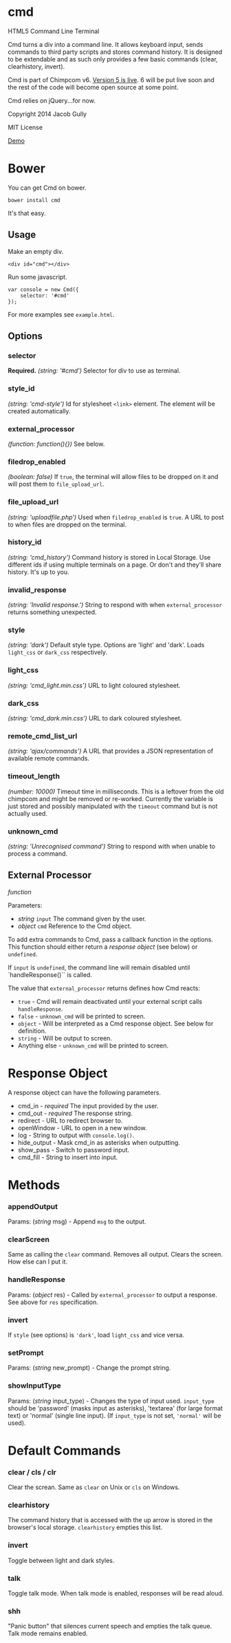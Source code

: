 cmd
===

HTML5 Command Line Terminal

Cmd turns a div into a command line. It allows keyboard input, sends commands to third party scripts and stores command history. It is designed to be extendable and as such only provides a few basic commands (clear, clearhistory, invert).

Cmd is part of Chimpcom v6. [Version 5 is live](http://deviouschimp.co.uk/cmd). 6 will be put live soon and the rest of the code will become open source at some point.

Cmd relies on jQuery...for now.

Copyright 2014 Jacob Gully

MIT License

[Demo](http://deviouschimp.co.uk/misc/cmd)



Bower
=====

You can get Cmd on bower.

    bower install cmd

It's that easy.


Usage
-----

Make an empty div.

    <div id="cmd"></div>

Run some javascript.

    var console = new Cmd({
        selector: '#cmd'
    });

For more examples see `example.html`.



Options
-------

### selector

**Required.** *(string: '#cmd')* Selector for div to use as terminal.


### style_id

*(string: 'cmd-style')* Id for stylesheet `<link>` element. The element will be created automatically.


### external_processor

*(function: function(){})* See below.


### filedrop_enabled

*(boolean: false)* If `true`, the terminal will allow files to be dropped on it and will post them to `file_upload_url`.


### file_upload_url

*(string: 'uploadfile.php')* Used when `filedrop_enabled` is `true`. A URL to post to when files are dropped on the terminal.


### history_id

*(string: 'cmd_history')* Command history is stored in Local Storage. Use different ids if using multiple terminals on a page. Or don't and they'll share history. It's up to you.


### invalid_response

*(string: 'Invalid response.')* String to respond with when `external_processor` returns something unexpected.


### style

*(string: 'dark')* Default style type. Options are 'light' and 'dark'. Loads `light_css` or `dark_css` respectively.


### light_css

*(string: 'cmd_light.min.css')* URL to light coloured stylesheet.


### dark_css

*(string: 'cmd_dark.min.css')* URL to dark coloured stylesheet.

### remote_cmd_list_url

*(string: 'ajax/commands')* A URL that provides a JSON representation of available remote commands.

### timeout_length

*(number: 10000)* Timeout time in milliseconds. This is a leftover from the old chimpcom and might be removed or re-worked. Currently the variable is just stored and possibly manipulated with the `timeout` command but is not actually used.


### unknown_cmd

*(string: 'Unrecognised command')* String to respond with when unable to process a command.



External Processor
------------------

*function*

Parameters:

 * *string* `input` The command given by the user.
 * *object* `cmd` Reference to the Cmd object.

To add extra commands to Cmd, pass a callback function in the options. This function should either return a *response object* (see below) or `undefined`.

If `input` is `undefined`, the command line will remain disabled until `handleResponse()`` is called.

The value that `external_processor` returns defines how Cmd reacts:

  * `true` - Cmd will remain deactivated until your external script calls `handleResponse`.
  * `false` - `unknown_cmd` will be printed to screen.
  * `object` - Will be interpreted as a Cmd response object. See below for definition.
  * `string` - Will be output to screen.
  * Anything else - `unknown_cmd` will be printed to screen.



Response Object
===============

A response object can have the following parameters.

 * cmd_in - *required* The input provided by the user.
 * cmd_out - *required* The response string.
 * redirect - URL to redirect browser to.
 * openWindow - URL to open in a new window.
 * log - String to output with `console.log()`.
 * hide_output - Mask cmd_in as asterisks when outputting.
 * show_pass - Switch to password input.
 * cmd_fill - String to insert into input.



Methods
=======

### appendOutput

Params: (*string* msg) - Append `msg` to the output.


### clearScreen

Same as calling the `clear` command. Removes all output. Clears the screen. How else can I put it.


### handleResponse

Params: (*object* res) - Called by `external_processor` to output a response. See above for `res` specification.


### invert

If `style` (see options) is `'dark'`, load `light_css` and vice versa.


### setPrompt

Params: (*string* new_prompt) - Change the prompt string.


### showInputType

Params: (*string* input_type) - Changes the type of input used. `input_type` should be 'password' (masks input as asterisks), 'textarea' (for large format text) or 'normal' (single line input). (If `input_type` is not set, `'normal'` will be used).


Default Commands
================

### clear / cls / clr

Clear the screan. Same as `clear` on Unix or `cls` on Windows.

### clearhistory

The command history that is accessed with the up arrow is stored in the browser's local storage. `clearhistory` empties this list.

### invert

Toggle between light and dark styles.

### talk

Toggle talk mode. When talk mode is enabled, responses will be read aloud.

### shh

"Panic button" that silences current speech and empties the talk queue. Talk mode remains enabled.

